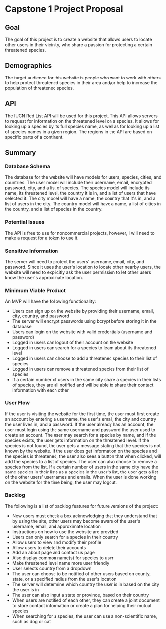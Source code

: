 # Capstone 1 Project Proposal

## Goal

The goal of this project is to create a website that allows users to locate
other users in their vicinity, who share a passion for protecting a certain
threatened species.

## Demographics

The target audience for this website is people who want to work with others to
help protect threatened species in their area and/or help to increase the
population of threatened species.

## API

The IUCN Red List API will be used for this project. This API allows servers to
request for information on the threatened level on a species. It allows for
looking up a species by its full species name, as well as for looking up a list
of species names in a given region. The regions in the API are based on specific
parts of a continent.

## Summary

### Database Schema

The database for the website will have models for users, species, cities, and
countries. The user model will include their username, email, encrypted
password, city, and a list of species. The species model will include its name,
its threatened level, the country it is in, and a list of users that have
selected it. The city model will have a name, the country that it's in, and a
list of users in the city. The country model will have a name, a list of cities
in the country, and a list of species in the country.

### Potential Issues

The API is free to use for noncommercial projects, however, I will need to make
a request for a token to use it.

### Sensitive Information

The server will need to protect the users' username, email, city, and
password. Since it uses the user's location to locate other nearby users, the
website will need to explicitly ask the user permission to let other users know
the user's approximate location.

### Minimum Viable Product

An MVP will have the following functionality:
* Users can sign up on the website by providing their username, email, city,
country, and password
* The server will encrypt passwords using bcrypt before storing it in the
database
* Users can login on the website with valid credentials (username and password)
* Logged in users can logout of their account on the website
* Logged in users can search for a species to learn about its threatened level
* Logged in users can choose to add a threatened species to their list of
species
* Logged in users can remove a threatened species from their list of species
* If a certain number of users in the same city share a species in their lists
of species, they are all notified and will be able to share their contact
information with each other

### User Flow

If the user is visiting the website for the first time, the user must first
create an account by entering a username, the user's email, the city and country
the user lives in, and a password. If the user already has an account, the user
must login using the same username and password the user used to create an
account. The user may search for a species by name, and if the species exists,
the user gets information on the threatened level. If the species is not found,
the user gets a message stating that the species is not known by the website. If
the user does get information on the species and the species is threatened, the
user also sees a button that when clicked, will add the species to a list of
species. The user can also choose to remove a species from the list. If a
certain number of users in the same city have the same species in their lists as
a species in the user's list, the user gets a list of the other users' usernames
and emails. When the user is done working on the website for the time being, the
user may logout.

### Backlog

The following is a list of backlog features for future versions of the project:
* New users must check a box acknowledging that they understand that by using
the site, other users may become aware of the user's username, email, and
approximate location
* Instructions on how to use the website are provided
* Users can only search for a species in their country
* Allow users to view and modify their profile
* Allow users to delete their accounts
* Add an about page and contact us page
* Also display common name(s) for species to user
* Make threatened level name more user friendly
* User selects country from a dropdown
* The user can choose to be notified of other users based on county, state, or a
specified radius from the user's location
* The server will determine which country the user is in based on the city the
user is in
* The user can also input a state or province, based on their country
* When users are notified of each other, they can create a joint document to
store contact information or create a plan for helping their mutual species
* When searching for a species, the user can use a non-scientific name, such as
dog or cat
